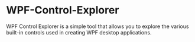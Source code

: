 # WPF-Control-Explorer
WPF Control Explorer is a simple tool that allows you to explore the various built-in controls used in creating WPF desktop applications.

